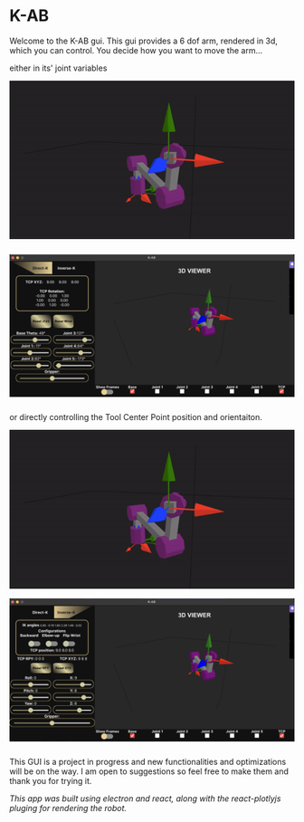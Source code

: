 # K-AB

Welcome to the K-AB gui. This gui provides a 6 dof arm, rendered in 3d, which you can control. You decide how you want to move the arm...

either in its' joint variables
<p align="center" style="margin-bottom: 1.5rem">
    <img src="./readme_media/DK_seq_g.gif"/>
</p>

<div align="center" style="margin-bottom: 1.5rem">
    <img src="./readme_media/dk_ss.png">
</div>


or directly controlling the Tool Center Point position and orientaiton.
<p align="center">
    <img src="./readme_media/IK_seq_g.gif"/>
</p>

<div align="center" style="margin-bottom: 1.5rem">
    <img src="./readme_media/ik_ss.png">
</div>

This GUI is a project in progress and new functionalities and optimizations will be on the way. I am open to suggestions so feel free to make them and thank you for trying it.

*This app was built using electron and react, along with the react-plotlyjs pluging for rendering the robot.*